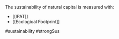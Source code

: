 The sustainability of natural capital is measured with:
- [[IPAT]]
- [[Ecological Footprint]]

#sustainability #strongSus